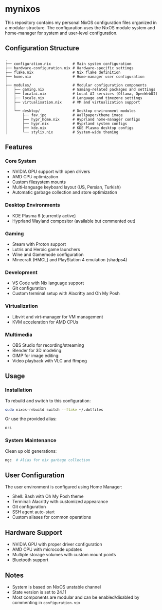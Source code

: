 # mynixos

This repository contains my personal NixOS configuration files organized in a modular structure. The configuration uses the NixOS module system and home-manager for system and user-level configuration.

## Configuration Structure

```
.
├── configuration.nix          # Main system configuration
├── hardware-configuration.nix # Hardware-specific settings
├── flake.nix                  # Nix flake definition
├── home.nix                   # Home-manager user configuration
│
├── modules/                   # Modular configuration components
│   ├── gaming.nix             # Gaming-related packages and settings
│   ├── localai.nix            # Local AI services (Ollama, OpenWebUI)
│   ├── locale.nix             # Language and timezone settings
│   ├── virtualisation.nix     # VM and virtualization support
│   │
│   └── desktop/               # Desktop environment modules
│       ├── fav.jpg            # Wallpaper/theme image
│       ├── hypr_home.nix      # Hyprland home-manager configs
│       ├── hypr.nix           # Hyprland system configs
│       ├── kde.nix            # KDE Plasma desktop configs
│       └── stylix.nix         # System-wide theming
```

## Features

### Core System
- NVIDIA GPU support with open drivers
- AMD CPU optimization
- Custom filesystem mounts
- Multi-language keyboard layout (US, Persian, Turkish)
- Automatic garbage collection and store optimization

### Desktop Environments
- KDE Plasma 6 (currently active)
- Hyprland Wayland compositor (available but commented out)

### Gaming
- Steam with Proton support
- Lutris and Heroic game launchers
- Wine and Gamemode configuration
- Minecraft (HMCL) and PlayStation 4 emulation (shadps4)

### Development
- VS Code with Nix language support
- Git configuration
- Custom terminal setup with Alacritty and Oh My Posh

### Virtualization
- Libvirt and virt-manager for VM management
- KVM acceleration for AMD CPUs

### Multimedia
- OBS Studio for recording/streaming
- Blender for 3D modeling
- GIMP for image editing
- Video playback with VLC and ffmpeg

## Usage

### Installation

To rebuild and switch to this configuration:

```bash
sudo nixos-rebuild switch --flake ~/.dotfiles
```

Or use the provided alias:

```bash
nrs
```

### System Maintenance

Clean up old generations:

```bash
ngc  # Alias for nix garbage collection
```

## User Configuration

The user environment is configured using Home Manager:

- Shell: Bash with Oh My Posh theme
- Terminal: Alacritty with customized appearance
- Git configuration
- SSH agent auto-start
- Custom aliases for common operations

## Hardware Support

- NVIDIA GPU with proper driver configuration
- AMD CPU with microcode updates
- Multiple storage volumes with custom mount points
- Bluetooth support

## Notes

- System is based on NixOS unstable channel
- State version is set to 24.11
- Most components are modular and can be enabled/disabled by commenting in `configuration.nix`
